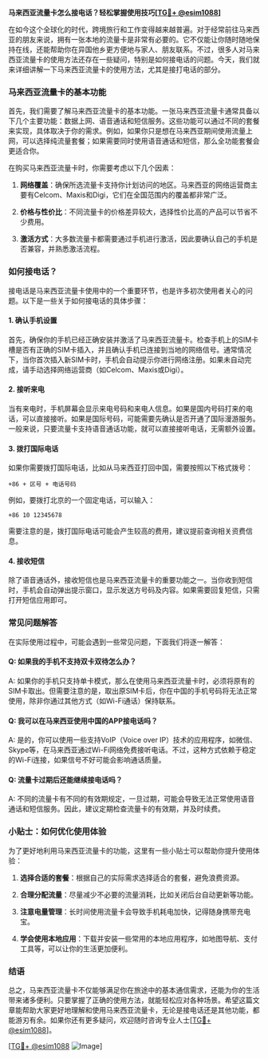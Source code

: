 **马来西亚流量卡怎么接电话？轻松掌握使用技巧[[TG💪+ @esim1088](https://t.me/s/esim1088)]**

在如今这个全球化的时代，跨境旅行和工作变得越来越普遍。对于经常前往马来西亚的朋友来说，拥有一张本地的流量卡是非常有必要的。它不仅能让你随时随地保持在线，还能帮助你在异国他乡更方便地与家人、朋友联系。不过，很多人对马来西亚流量卡的使用方法还存在一些疑问，特别是如何接电话的问题。今天，我们就来详细讲解一下马来西亚流量卡的使用方法，尤其是接打电话的部分。

### 马来西亚流量卡的基本功能

首先，我们需要了解马来西亚流量卡的基本功能。一张马来西亚流量卡通常具备以下几个主要功能：数据上网、语音通话和短信服务。这些功能可以通过不同的套餐来实现，具体取决于你的需求。例如，如果你只是想在马来西亚期间使用流量上网，可以选择纯流量套餐；如果需要同时使用语音通话和短信，那么全功能套餐会更适合你。

在购买马来西亚流量卡时，你需要考虑以下几个因素：

1. **网络覆盖**：确保所选流量卡支持你计划访问的地区。马来西亚的网络运营商主要有Celcom、Maxis和Digi，它们在全国范围内的覆盖都非常广泛。
   
2. **价格与性价比**：不同流量卡的价格差异较大，选择性价比高的产品可以节省不少费用。

3. **激活方式**：大多数流量卡都需要通过手机进行激活，因此要确认自己的手机是否兼容，并熟悉激活流程。

### 如何接电话？

接电话是马来西亚流量卡使用中的一个重要环节，也是许多初次使用者关心的问题。以下是一些关于如何接电话的具体步骤：

#### 1. 确认手机设置

首先，确保你的手机已经正确安装并激活了马来西亚流量卡。检查手机上的SIM卡槽是否有正确的SIM卡插入，并且确认手机已连接到当地的网络信号。通常情况下，当你首次插入新SIM卡时，手机会自动提示你进行网络注册。如果未自动完成，请手动选择网络运营商（如Celcom、Maxis或Digi）。

#### 2. 接听来电

当有来电时，手机屏幕会显示来电号码和来电人信息。如果是国内号码打来的电话，可以直接接听。如果是国际号码，可能需要先确认是否开通了国际漫游服务。一般来说，只要流量卡支持语音通话功能，就可以直接接听电话，无需额外设置。

#### 3. 拨打国际电话

如果你需要拨打国际电话，比如从马来西亚打回中国，需要按照以下格式拨号：
```
+86 + 区号 + 电话号码
```
例如，要拨打北京的一个固定电话，可以输入：
```
+86 10 12345678
```
需要注意的是，拨打国际电话可能会产生较高的费用，建议提前查询相关资费信息。

#### 4. 接收短信

除了语音通话外，接收短信也是马来西亚流量卡的重要功能之一。当你收到短信时，手机会自动弹出提示窗口，显示发送方号码及内容。如果需要回复短信，只需打开短信应用即可。

### 常见问题解答

在实际使用过程中，可能会遇到一些常见问题，下面我们将逐一解答：

#### Q: 如果我的手机不支持双卡双待怎么办？
A: 如果你的手机只支持单卡模式，那么在使用马来西亚流量卡时，必须将原有的SIM卡取出。但需要注意的是，取出原SIM卡后，你在中国的手机号码将无法正常使用，除非你通过其他方式（如Wi-Fi通话）保持联系。

#### Q: 我可以在马来西亚使用中国的APP接电话吗？
A: 是的，你可以使用一些支持VoIP（Voice over IP）技术的应用程序，如微信、Skype等，在马来西亚通过Wi-Fi网络免费接听电话。不过，这种方式依赖于稳定的Wi-Fi连接，如果信号不好可能会影响通话质量。

#### Q: 流量卡过期后还能继续接电话吗？
A: 不同的流量卡有不同的有效期规定，一旦过期，可能会导致无法正常使用语音通话和短信服务。因此，建议定期检查流量卡的有效期，并及时续费。

### 小贴士：如何优化使用体验

为了更好地利用马来西亚流量卡的功能，这里有一些小贴士可以帮助你提升使用体验：

1. **选择合适的套餐**：根据自己的实际需求选择适合的套餐，避免浪费资源。
   
2. **合理分配流量**：尽量减少不必要的流量消耗，比如关闭后台自动更新等功能。

3. **注意电量管理**：长时间使用流量卡会导致手机耗电加快，记得随身携带充电宝。

4. **学会使用本地应用**：下载并安装一些常用的本地应用程序，如地图导航、支付工具等，可以让你的生活更加便利。

### 结语

总之，马来西亚流量卡不仅能够满足你在旅途中的基本通信需求，还能为你的生活带来诸多便利。只要掌握了正确的使用方法，就能轻松应对各种场景。希望这篇文章能帮助大家更好地理解和使用马来西亚流量卡，无论是接电话还是其他功能，都能游刃有余。如果你还有更多疑问，欢迎随时咨询专业人士[[TG💪+ @esim1088](https://t.me/s/esim1088)]。

[[TG💪+ @esim1088](https://t.me/s/esim1088) ![Image](https://i.postimg.cc/4NQfJmqS/Snipaste-2025-05-13-00-14-12.png)]